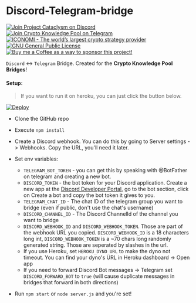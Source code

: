 # Discord-Telegram-bridge
<p align="left">
    <a href="https://discord.gg/8bB837HRPb">
        <img src="https://img.shields.io/discord/901483173928661053?label=Discord%20-%20Project%20Cataclysm&logo=discord" alt="Join Project Cataclysm on Discord">
    </a> <a href="https://telegram.me/CKP_Robot?start=1684098549">
        <img src="https://img.shields.io/badge/Telegram_--_Crypto_Knowledge_Pool-Join-blue?logo=telegram" alt="Join Crypto Knowledge Pool on Telegram">
    </a> <a href="https://www.iconomi.com/register?ref=JdFzz">
        <img src="https://img.shields.io/badge/ICONOMI-Join-blue?logo=bitcoin&logoColor=white" alt="ICONOMI - The world’s largest crypto strategy provider">
    </a> <a href="https://github.com/Rikj000/Discord-Telegram-Bridge/blob/development/LICENSE">
        <img src="https://img.shields.io/github/license/Rikj000/Discord-Telegram-Bridge?label=License&logo=gnu" alt="GNU General Public License">
    </a> <a href="https://www.buymeacoffee.com/Rikj000">
        <img src="https://img.shields.io/badge/-Buy%20me%20a%20Coffee!-FFDD00?logo=buy-me-a-coffee&logoColor=black" alt="Buy me a Coffee as a way to sponsor this project!">
    </a>
</p>

`Discord` ↔️ `Telegram` Bridge. 
Created for the **Crypto Knowledge Pool Bridges**!

#### Setup:
> If you want to run it on heroku, you can just click the button below. 

[![Deploy](https://www.herokucdn.com/deploy/button.svg)](https://heroku.com/deploy?template=https://github.com/Rikj000/Discord-Telegram-Bridge)

* Clone the GitHub repo
* Execute `npm install`
* Create a Discord webhook. You can do this by going to Server settings -> Webhooks. Copy the URL, you'll need it later.
* Set env variables:
    - `TELEGRAM_BOT_TOKEN` - you can get this by speaking with @BotFather on telegram and creating a new bot.
    - `DISCORD_TOKEN` - the bot token for your Discord application. Create a new app at the [Discord Developer Portal](https://discord.com/developers/applications), go to the bot section, click on Create a bot and copy the bot token it gives to you.
    - `TELEGRAM_CHAT_ID` - The chat ID of the telegram group you want to bridge (even if public, don't use the chat's username)
    - `DISCORD_CHANNEL_ID` - The Discord ChannelId of the channel you want to bridge
    - `DISCORD_WEBHOOK_ID` and `DISCORD_WEBHOOK_TOKEN`. Those are part of the webhook URL you copied. `DISCORD_WEBHOOK_ID` is a 18 characters long int, `DISCORD_WEBHOOK_TOKEN` is a ~70 chars long randomly generated string. Those are seperated by slashes in the url.
    - If you use Heroku, set `HEROKU_DYNO_URL` to make the dyno not timeout. You can find your dyno's URL in Heroku dashboard -> Open app
    - If you need to forward Discord Bot messages -> Telegram set `DISCORD_FORWARD_BOT` to `true`  (will cause duplicate messages in bridges that forward in both directions)

* Run `npm start` or `node server.js` and you're set!
